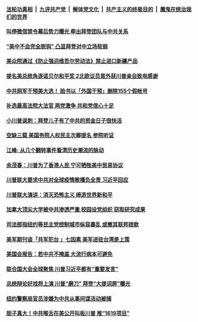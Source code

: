 

####  [法轮功真相](../../../../basic/blob/master/README.md?t=09231902) &nbsp;|&nbsp; [九评共产党](../../../../9ping.md/blob/master/README.md?t=09231902) &nbsp;|&nbsp; [解体党文化](../../../../jtdwh.md/blob/master/README.md?t=09231902)  &nbsp;|&nbsp; [共产主义的终极目的](../../../../gczydzjmd.md/blob/master/README.md?t=09231902) &nbsp;|&nbsp; [魔鬼在统治我们的世界](../../../../mgztzwmdsj.md/blob/master/README.md?t=09231902) 

#### [叫停微信禁令幕后势力曝光 牵出拜登团队与中共关系](../pages/soh6/424876.md?t=09231902) 
#### [“美中不会完全脱钩” 凸显拜登对中立场软弱](../pages/soh6/424846.md?t=09231902) 
#### [美众院通过《防止强迫维吾尔劳动法》禁止进口新疆产品](../pages/soh6/424804.md?t=09231902) 
#### [提名美总统角逐诺贝尔和平奖 2北欧议员意外获川普亲自致电感谢](../pages/soh6/424801.md?t=09231902) 
#### [中共网军干预美大选！ 脸书以「外国干预」删除155个假帐号](../pages/soh6/424741.md?t=09231902) 
#### [补选最高法院大法官 两党激争 共和党信心十足](../pages/soh6/424705.md?t=09231902) 
#### [小川普讽刺：拜登儿子有了中共的资金日子很快活](../pages/soh6/424684.md?t=09231902) 
#### [空缺三载 美国务院人权民主次卿提名 参院听证](../pages/soh6/424660.md?t=09231902) 
#### [江峰: 从几个翻转事件看清历史潮流的脉动 ](../pages/soh6/424663.md?t=09231902) 
#### [余茂春：川普为了香港人民 宁可牺牲美中贸易协议](../pages/soh6/424636.md?t=09231902) 
#### [川普联大要求中共对全球疫情散播负全责 习近平回应](../pages/soh6/424591.md?t=09231902) 
#### [川普联大演讲：消灭恐怖主义 缔造世界新和平](../pages/soh6/424594.md?t=09231902) 
#### [加拿大顶尖大学被中共渗透严重 校园设党组织 窃取研究成果 ](../pages/soh6/424495.md?t=09231902) 
#### [司法部指纽约等民主党控制城市纵容暴乱 或撤其联邦拨款](../pages/soh6/424504.md?t=09231902) 
#### [美军期刊谈「共军犯台 」七因素 美军进驻台湾是上策](../pages/soh6/424417.md?t=09231902) 
#### [美国会报告：若中共不掩盖 大流行病本可避免 ](../pages/soh6/424471.md?t=09231902) 
#### [联合国大会全球聚焦 川普习近平都有“重要发言”](../pages/soh6/424468.md?t=09231902) 
#### [总统辩论好戏将上演 川普“磨刀” 拜登“大提词屏”曝光](../pages/soh6/424453.md?t=09231902) 
#### [纽约警察局官员涉嫌为中共从事间谍活动被捕](../pages/soh6/424270.md?t=09231902) 
#### [胆子真大！中共喉舌在美公开叫板川普 推“1619项目”](../pages/soh6/424213.md?t=09231902) 
